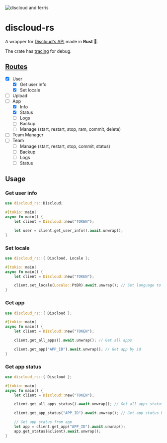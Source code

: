 ![discloud and ferris](https://github.com/jackskelt/discloud-rs/assets/86922268/42249ccb-4e20-4c60-a463-7dfd06466c32)

# discloud-rs


A wrapper for [Discloud's API](https://docs.discloudbot.com/api/usar-a-api) made in **Rust** 🦀.

The crate has [tracing](https://crates.io/crates/tracing) for debug.

## [Routes](https://discloud.github.io/apidoc/)

- [x] User
  - [x] Get user info
  - [x] Set locale
- [ ] Upload
- [ ] App
  - [x] Info
  - [x] Status
  - [ ] Logs
  - [ ] Backup
  - [ ] Manage (start, restart, stop, ram, commit, delete)
- [ ] Team Manager
- [ ] Team
  - [ ] Manage (start, restart, stop, commit, status)
  - [ ] Backup
  - [ ] Logs
  - [ ] Status

## Usage

### Get user info
```rs
use discloud_rs::Discloud;

#[tokio::main]
async fn main() {
    let client = Discloud::new("TOKEN");

    let user = client.get_user_info().await.unwrap();
}
```

### Set locale
```rs
use discloud_rs::{ Discloud, Locale };

#[tokio::main]
async fn main() {
    let client = Discloud::new("TOKEN");

    client.set_locale(Locale::PtBR).await.unwrap(); // Set language to Brazilian Portuguese
}
```

### Get app
```rs
use discloud_rs::{ Discloud };

#[tokio::main]
async fn main() {
    let client = Discloud::new("TOKEN");

    client.get_all_apps().await.unwrap(); // Get all apps

    client.get_app("APP_ID").await.unwrap(); // Get app by id
}
```

### Get app status
```rs
use discloud_rs::{ Discloud };

#[tokio::main]
async fn main() {
    let client = Discloud::new("TOKEN");

    client.get_all_apps_status().await.unwrap(); // Get all apps status

    client.get_app_status("APP_ID").await.unwrap(); // Get app status by id

    // Get app status from app
    let app = client.get_app("APP_ID").await.unwrap();
    app.get_status(&client).await.unwrap();
}
```